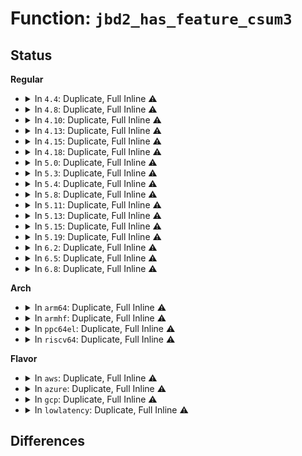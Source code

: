 # Function: <code>jbd2_has_feature_csum3</code>

## Status
<b>Regular</b>
<ul>
<li>
<details>
<summary>In <code>4.4</code>: Duplicate, Full Inline ⚠️</summary>

**Collision:** Static Duplication

**Inline:** Full

**Transformation:** False

**Instances:**

```
In fs/jbd2/commit.c (ffffffff812e9c27)
Location: include/linux/jbd2.h:1101
Inline: True
Inline callers:
  - fs/jbd2/commit.c:jbd2_journal_commit_transaction
  - fs/jbd2/commit.c:jbd2_journal_commit_transaction
```
```
In fs/jbd2/recovery.c (ffffffff812eb849)
Location: include/linux/jbd2.h:1101
Inline: True
Inline callers:
  - fs/jbd2/recovery.c:do_one_pass
  - fs/jbd2/recovery.c:do_one_pass
```
```
In fs/jbd2/revoke.c (ffffffff812ed6ad)
Location: include/linux/jbd2.h:1101
Inline: True
Inline callers:
  - fs/jbd2/revoke.c:jbd2_journal_write_revoke_records
```
```
In fs/jbd2/journal.c (ffffffff812f0f37)
Location: include/linux/jbd2.h:1101
Inline: True
Inline callers:
  - fs/jbd2/journal.c:journal_get_superblock
  - fs/jbd2/journal.c:journal_get_superblock
  - fs/jbd2/journal.c:journal_get_superblock
  - fs/jbd2/journal.c:journal_get_superblock
  - fs/jbd2/journal.c:journal_get_superblock
  - fs/jbd2/journal.c:journal_get_superblock
  - fs/jbd2/journal.c:journal_tag_bytes
```
</details>
</li>
<li>
<details>
<summary>In <code>4.8</code>: Duplicate, Full Inline ⚠️</summary>

**Collision:** Static Duplication

**Inline:** Full

**Transformation:** False

**Instances:**

```
In fs/jbd2/commit.c (ffffffff81317a5b)
Location: include/linux/jbd2.h:1116
Inline: True
Inline callers:
  - fs/jbd2/commit.c:jbd2_journal_commit_transaction
  - fs/jbd2/commit.c:jbd2_journal_commit_transaction
  - fs/jbd2/commit.c:jbd2_journal_commit_transaction
```
```
In fs/jbd2/recovery.c (ffffffff81319d26)
Location: include/linux/jbd2.h:1116
Inline: True
Inline callers:
  - fs/jbd2/recovery.c:do_one_pass
  - fs/jbd2/recovery.c:do_one_pass
  - fs/jbd2/recovery.c:do_one_pass
  - fs/jbd2/recovery.c:do_one_pass
  - fs/jbd2/recovery.c:do_one_pass
```
```
In fs/jbd2/revoke.c (ffffffff8131b5fd)
Location: include/linux/jbd2.h:1116
Inline: True
Inline callers:
  - fs/jbd2/revoke.c:jbd2_journal_write_revoke_records
```
```
In fs/jbd2/journal.c (ffffffff81320405)
Location: include/linux/jbd2.h:1116
Inline: True
Inline callers:
  - fs/jbd2/journal.c:journal_tag_bytes
  - fs/jbd2/journal.c:journal_get_superblock
  - fs/jbd2/journal.c:journal_get_superblock
  - fs/jbd2/journal.c:journal_get_superblock
  - fs/jbd2/journal.c:journal_get_superblock
  - fs/jbd2/journal.c:journal_get_superblock
  - fs/jbd2/journal.c:jbd2_write_superblock
  - fs/jbd2/journal.c:jbd2_descriptor_block_csum_set
```
</details>
</li>
<li>
<details>
<summary>In <code>4.10</code>: Duplicate, Full Inline ⚠️</summary>

**Collision:** Static Duplication

**Inline:** Full

**Transformation:** False

**Instances:**

```
In fs/jbd2/commit.c (ffffffff8132da4b)
Location: include/linux/jbd2.h:1116
Inline: True
Inline callers:
  - fs/jbd2/commit.c:jbd2_journal_commit_transaction
  - fs/jbd2/commit.c:jbd2_journal_commit_transaction
  - fs/jbd2/commit.c:jbd2_journal_commit_transaction
```
```
In fs/jbd2/recovery.c (ffffffff8132fd16)
Location: include/linux/jbd2.h:1116
Inline: True
Inline callers:
  - fs/jbd2/recovery.c:do_one_pass
  - fs/jbd2/recovery.c:do_one_pass
  - fs/jbd2/recovery.c:do_one_pass
  - fs/jbd2/recovery.c:do_one_pass
  - fs/jbd2/recovery.c:do_one_pass
```
```
In fs/jbd2/revoke.c (ffffffff813315ed)
Location: include/linux/jbd2.h:1116
Inline: True
Inline callers:
  - fs/jbd2/revoke.c:jbd2_journal_write_revoke_records
```
```
In fs/jbd2/journal.c (ffffffff813362b5)
Location: include/linux/jbd2.h:1116
Inline: True
Inline callers:
  - fs/jbd2/journal.c:journal_tag_bytes
  - fs/jbd2/journal.c:journal_get_superblock
  - fs/jbd2/journal.c:journal_get_superblock
  - fs/jbd2/journal.c:journal_get_superblock
  - fs/jbd2/journal.c:journal_get_superblock
  - fs/jbd2/journal.c:journal_get_superblock
  - fs/jbd2/journal.c:jbd2_write_superblock
  - fs/jbd2/journal.c:jbd2_descriptor_block_csum_set
```
</details>
</li>
<li>
<details>
<summary>In <code>4.13</code>: Duplicate, Full Inline ⚠️</summary>

**Collision:** Static Duplication

**Inline:** Full

**Transformation:** False

**Instances:**

```
In fs/jbd2/commit.c (ffffffff81342b91)
Location: include/linux/jbd2.h:1118
Inline: True
Inline callers:
  - fs/jbd2/commit.c:jbd2_journal_commit_transaction
  - fs/jbd2/commit.c:jbd2_journal_commit_transaction
  - fs/jbd2/commit.c:jbd2_journal_commit_transaction
```
```
In fs/jbd2/recovery.c (ffffffff81344cc4)
Location: include/linux/jbd2.h:1118
Inline: True
Inline callers:
  - fs/jbd2/recovery.c:do_one_pass
  - fs/jbd2/recovery.c:do_one_pass
  - fs/jbd2/recovery.c:do_one_pass
  - fs/jbd2/recovery.c:do_one_pass
  - fs/jbd2/recovery.c:do_one_pass
```
```
In fs/jbd2/revoke.c (ffffffff81346559)
Location: include/linux/jbd2.h:1118
Inline: True
Inline callers:
  - fs/jbd2/revoke.c:jbd2_journal_write_revoke_records
```
```
In fs/jbd2/journal.c (ffffffff8134afe5)
Location: include/linux/jbd2.h:1118
Inline: True
Inline callers:
  - fs/jbd2/journal.c:journal_tag_bytes
  - fs/jbd2/journal.c:journal_get_superblock
  - fs/jbd2/journal.c:journal_get_superblock
  - fs/jbd2/journal.c:journal_get_superblock
  - fs/jbd2/journal.c:journal_get_superblock
  - fs/jbd2/journal.c:journal_get_superblock
  - fs/jbd2/journal.c:jbd2_write_superblock
  - fs/jbd2/journal.c:jbd2_descriptor_block_csum_set
```
</details>
</li>
<li>
<details>
<summary>In <code>4.15</code>: Duplicate, Full Inline ⚠️</summary>

**Collision:** Static Duplication

**Inline:** Full

**Transformation:** False

**Instances:**

```
In fs/jbd2/commit.c (ffffffff813671c1)
Location: include/linux/jbd2.h:1223
Inline: True
Inline callers:
  - fs/jbd2/commit.c:jbd2_journal_commit_transaction
  - fs/jbd2/commit.c:jbd2_journal_commit_transaction
  - fs/jbd2/commit.c:jbd2_journal_commit_transaction
```
```
In fs/jbd2/recovery.c (ffffffff81369364)
Location: include/linux/jbd2.h:1223
Inline: True
Inline callers:
  - fs/jbd2/recovery.c:do_one_pass
  - fs/jbd2/recovery.c:do_one_pass
  - fs/jbd2/recovery.c:do_one_pass
  - fs/jbd2/recovery.c:do_one_pass
  - fs/jbd2/recovery.c:do_one_pass
```
```
In fs/jbd2/revoke.c (ffffffff8136abe9)
Location: include/linux/jbd2.h:1223
Inline: True
Inline callers:
  - fs/jbd2/revoke.c:jbd2_journal_write_revoke_records
```
```
In fs/jbd2/journal.c (ffffffff8136f635)
Location: include/linux/jbd2.h:1223
Inline: True
Inline callers:
  - fs/jbd2/journal.c:journal_tag_bytes
  - fs/jbd2/journal.c:journal_get_superblock
  - fs/jbd2/journal.c:journal_get_superblock
  - fs/jbd2/journal.c:journal_get_superblock
  - fs/jbd2/journal.c:journal_get_superblock
  - fs/jbd2/journal.c:journal_get_superblock
  - fs/jbd2/journal.c:jbd2_write_superblock
  - fs/jbd2/journal.c:jbd2_descriptor_block_csum_set
```
</details>
</li>
<li>
<details>
<summary>In <code>4.18</code>: Duplicate, Full Inline ⚠️</summary>

**Collision:** Static Duplication

**Inline:** Full

**Transformation:** False

**Instances:**

```
In fs/jbd2/commit.c (ffffffff813958af)
Location: include/linux/jbd2.h:1223
Inline: True
Inline callers:
  - fs/jbd2/commit.c:jbd2_journal_commit_transaction
  - fs/jbd2/commit.c:jbd2_journal_commit_transaction
  - fs/jbd2/commit.c:jbd2_journal_commit_transaction
  - fs/jbd2/commit.c:journal_submit_commit_record
```
```
In fs/jbd2/recovery.c (ffffffff81397a4e)
Location: include/linux/jbd2.h:1223
Inline: True
Inline callers:
  - fs/jbd2/recovery.c:do_one_pass
  - fs/jbd2/recovery.c:do_one_pass
  - fs/jbd2/recovery.c:do_one_pass
  - fs/jbd2/recovery.c:do_one_pass
  - fs/jbd2/recovery.c:do_one_pass
```
```
In fs/jbd2/revoke.c (ffffffff813992b7)
Location: include/linux/jbd2.h:1223
Inline: True
Inline callers:
  - fs/jbd2/revoke.c:jbd2_journal_write_revoke_records
```
```
In fs/jbd2/journal.c (ffffffff8139db5d)
Location: include/linux/jbd2.h:1223
Inline: True
Inline callers:
  - fs/jbd2/journal.c:journal_tag_bytes
  - fs/jbd2/journal.c:journal_get_superblock
  - fs/jbd2/journal.c:journal_get_superblock
  - fs/jbd2/journal.c:journal_get_superblock
  - fs/jbd2/journal.c:journal_get_superblock
  - fs/jbd2/journal.c:jbd2_write_superblock
  - fs/jbd2/journal.c:jbd2_descriptor_block_csum_set
```
</details>
</li>
<li>
<details>
<summary>In <code>5.0</code>: Duplicate, Full Inline ⚠️</summary>

**Collision:** Static Duplication

**Inline:** Full

**Transformation:** False

**Instances:**

```
In fs/jbd2/commit.c (ffffffff813ae5ef)
Location: include/linux/jbd2.h:1224
Inline: True
Inline callers:
  - fs/jbd2/commit.c:jbd2_journal_commit_transaction
  - fs/jbd2/commit.c:jbd2_journal_commit_transaction
  - fs/jbd2/commit.c:jbd2_journal_commit_transaction
```
```
In fs/jbd2/recovery.c (ffffffff813b07d4)
Location: include/linux/jbd2.h:1224
Inline: True
Inline callers:
  - fs/jbd2/recovery.c:do_one_pass
  - fs/jbd2/recovery.c:do_one_pass
  - fs/jbd2/recovery.c:do_one_pass
  - fs/jbd2/recovery.c:do_one_pass
  - fs/jbd2/recovery.c:do_one_pass
  - fs/jbd2/recovery.c:do_one_pass
  - fs/jbd2/recovery.c:do_one_pass
```
```
In fs/jbd2/revoke.c (ffffffff813b2027)
Location: include/linux/jbd2.h:1224
Inline: True
Inline callers:
  - fs/jbd2/revoke.c:jbd2_journal_write_revoke_records
```
```
In fs/jbd2/journal.c (ffffffff813b68cd)
Location: include/linux/jbd2.h:1224
Inline: True
Inline callers:
  - fs/jbd2/journal.c:journal_tag_bytes
  - fs/jbd2/journal.c:journal_get_superblock
  - fs/jbd2/journal.c:journal_get_superblock
  - fs/jbd2/journal.c:journal_get_superblock
  - fs/jbd2/journal.c:journal_get_superblock
  - fs/jbd2/journal.c:jbd2_write_superblock
  - fs/jbd2/journal.c:jbd2_descriptor_block_csum_set
```
</details>
</li>
<li>
<details>
<summary>In <code>5.3</code>: Duplicate, Full Inline ⚠️</summary>

**Collision:** Static Duplication

**Inline:** Full

**Transformation:** False

**Instances:**

```
In fs/jbd2/commit.c (ffffffff813d8aaf)
Location: include/linux/jbd2.h:1237
Inline: True
Inline callers:
  - fs/jbd2/commit.c:jbd2_journal_commit_transaction
  - fs/jbd2/commit.c:jbd2_journal_commit_transaction
  - fs/jbd2/commit.c:jbd2_journal_commit_transaction
```
```
In fs/jbd2/recovery.c (ffffffff813dad6e)
Location: include/linux/jbd2.h:1237
Inline: True
Inline callers:
  - fs/jbd2/recovery.c:do_one_pass
  - fs/jbd2/recovery.c:do_one_pass
  - fs/jbd2/recovery.c:do_one_pass
  - fs/jbd2/recovery.c:do_one_pass
  - fs/jbd2/recovery.c:do_one_pass
  - fs/jbd2/recovery.c:do_one_pass
  - fs/jbd2/recovery.c:do_one_pass
```
```
In fs/jbd2/revoke.c (ffffffff813dc688)
Location: include/linux/jbd2.h:1237
Inline: True
Inline callers:
  - fs/jbd2/revoke.c:jbd2_journal_write_revoke_records
```
```
In fs/jbd2/journal.c (ffffffff813e0f8d)
Location: include/linux/jbd2.h:1237
Inline: True
Inline callers:
  - fs/jbd2/journal.c:journal_tag_bytes
  - fs/jbd2/journal.c:journal_get_superblock
  - fs/jbd2/journal.c:journal_get_superblock
  - fs/jbd2/journal.c:journal_get_superblock
  - fs/jbd2/journal.c:jbd2_write_superblock
  - fs/jbd2/journal.c:jbd2_descriptor_block_csum_set
```
</details>
</li>
<li>
<details>
<summary>In <code>5.4</code>: Duplicate, Full Inline ⚠️</summary>

**Collision:** Static Duplication

**Inline:** Full

**Transformation:** False

**Instances:**

```
In fs/jbd2/commit.c (ffffffff813f2a9f)
Location: include/linux/jbd2.h:1237
Inline: True
Inline callers:
  - fs/jbd2/commit.c:jbd2_journal_commit_transaction
  - fs/jbd2/commit.c:jbd2_journal_commit_transaction
  - fs/jbd2/commit.c:jbd2_journal_commit_transaction
```
```
In fs/jbd2/recovery.c (ffffffff813f4dbe)
Location: include/linux/jbd2.h:1237
Inline: True
Inline callers:
  - fs/jbd2/recovery.c:do_one_pass
  - fs/jbd2/recovery.c:do_one_pass
  - fs/jbd2/recovery.c:do_one_pass
  - fs/jbd2/recovery.c:do_one_pass
  - fs/jbd2/recovery.c:do_one_pass
  - fs/jbd2/recovery.c:do_one_pass
  - fs/jbd2/recovery.c:do_one_pass
```
```
In fs/jbd2/revoke.c (ffffffff813f66d8)
Location: include/linux/jbd2.h:1237
Inline: True
Inline callers:
  - fs/jbd2/revoke.c:jbd2_journal_write_revoke_records
```
```
In fs/jbd2/journal.c (ffffffff813fafdd)
Location: include/linux/jbd2.h:1237
Inline: True
Inline callers:
  - fs/jbd2/journal.c:journal_tag_bytes
  - fs/jbd2/journal.c:journal_get_superblock
  - fs/jbd2/journal.c:journal_get_superblock
  - fs/jbd2/journal.c:journal_get_superblock
  - fs/jbd2/journal.c:jbd2_write_superblock
  - fs/jbd2/journal.c:jbd2_descriptor_block_csum_set
```
</details>
</li>
<li>
<details>
<summary>In <code>5.8</code>: Duplicate, Full Inline ⚠️</summary>

**Collision:** Static Duplication

**Inline:** Full

**Transformation:** False

**Instances:**

```
In fs/jbd2/transaction.c (ffffffff8143c78f)
Location: include/linux/jbd2.h:1241
Inline: True
Inline callers:
  - fs/jbd2/transaction.c:jbd2_get_transaction
```
```
In fs/jbd2/commit.c (ffffffff814401a9)
Location: include/linux/jbd2.h:1241
Inline: True
Inline callers:
  - fs/jbd2/commit.c:jbd2_journal_commit_transaction
  - fs/jbd2/commit.c:jbd2_block_tag_csum_set
  - fs/jbd2/commit.c:jbd2_block_tag_csum_set
```
```
In fs/jbd2/recovery.c (ffffffff81441a16)
Location: include/linux/jbd2.h:1241
Inline: True
Inline callers:
  - fs/jbd2/recovery.c:scan_revoke_records
  - fs/jbd2/recovery.c:scan_revoke_records
  - fs/jbd2/recovery.c:do_one_pass
  - fs/jbd2/recovery.c:do_one_pass
  - fs/jbd2/recovery.c:do_one_pass
  - fs/jbd2/recovery.c:do_one_pass
  - fs/jbd2/recovery.c:do_one_pass
  - fs/jbd2/recovery.c:count_tags
```
```
In fs/jbd2/revoke.c (ffffffff81443528)
Location: include/linux/jbd2.h:1241
Inline: True
Inline callers:
  - fs/jbd2/revoke.c:write_one_revoke_record
```
```
In fs/jbd2/journal.c (ffffffff81448795)
Location: include/linux/jbd2.h:1241
Inline: True
Inline callers:
  - fs/jbd2/journal.c:journal_tag_bytes
  - fs/jbd2/journal.c:journal_get_superblock
  - fs/jbd2/journal.c:journal_get_superblock
  - fs/jbd2/journal.c:journal_get_superblock
  - fs/jbd2/journal.c:journal_revoke_records_per_block
  - fs/jbd2/journal.c:jbd2_write_superblock
  - fs/jbd2/journal.c:jbd2_descriptor_block_csum_set
```
</details>
</li>
<li>
<details>
<summary>In <code>5.11</code>: Duplicate, Full Inline ⚠️</summary>

**Collision:** Static Duplication

**Inline:** Full

**Transformation:** False

**Instances:**

```
In fs/jbd2/transaction.c (ffffffff81458b6f)
Location: include/linux/jbd2.h:1347
Inline: True
Inline callers:
  - fs/jbd2/transaction.c:jbd2_get_transaction
```
```
In fs/jbd2/commit.c (ffffffff8145c339)
Location: include/linux/jbd2.h:1347
Inline: True
Inline callers:
  - fs/jbd2/commit.c:jbd2_journal_commit_transaction
  - fs/jbd2/commit.c:jbd2_block_tag_csum_set
  - fs/jbd2/commit.c:jbd2_block_tag_csum_set
```
```
In fs/jbd2/recovery.c (ffffffff8145dcdb)
Location: include/linux/jbd2.h:1347
Inline: True
Inline callers:
  - fs/jbd2/recovery.c:scan_revoke_records
  - fs/jbd2/recovery.c:do_one_pass
  - fs/jbd2/recovery.c:do_one_pass
  - fs/jbd2/recovery.c:do_one_pass
  - fs/jbd2/recovery.c:do_one_pass
  - fs/jbd2/recovery.c:count_tags
```
```
In fs/jbd2/revoke.c (ffffffff8145f608)
Location: include/linux/jbd2.h:1347
Inline: True
Inline callers:
  - fs/jbd2/revoke.c:write_one_revoke_record
```
```
In fs/jbd2/journal.c (ffffffff81465345)
Location: include/linux/jbd2.h:1347
Inline: True
Inline callers:
  - fs/jbd2/journal.c:journal_tag_bytes
  - fs/jbd2/journal.c:journal_get_superblock
  - fs/jbd2/journal.c:journal_get_superblock
  - fs/jbd2/journal.c:journal_get_superblock
  - fs/jbd2/journal.c:journal_revoke_records_per_block
  - fs/jbd2/journal.c:jbd2_write_superblock
  - fs/jbd2/journal.c:jbd2_descriptor_block_csum_set
```
</details>
</li>
<li>
<details>
<summary>In <code>5.13</code>: Duplicate, Full Inline ⚠️</summary>

**Collision:** Static Duplication

**Inline:** Full

**Transformation:** False

**Instances:**

```
In fs/jbd2/transaction.c (ffffffff8145e4f4)
Location: include/linux/jbd2.h:1356
Inline: True
Inline callers:
  - fs/jbd2/transaction.c:jbd2_get_transaction
```
```
In fs/jbd2/commit.c (ffffffff814619bd)
Location: include/linux/jbd2.h:1356
Inline: True
Inline callers:
  - fs/jbd2/commit.c:jbd2_journal_commit_transaction
  - fs/jbd2/commit.c:jbd2_journal_commit_transaction
  - fs/jbd2/commit.c:jbd2_journal_commit_transaction
```
```
In fs/jbd2/recovery.c (ffffffff81463da1)
Location: include/linux/jbd2.h:1356
Inline: True
Inline callers:
  - fs/jbd2/recovery.c:do_one_pass
  - fs/jbd2/recovery.c:do_one_pass
  - fs/jbd2/recovery.c:do_one_pass
  - fs/jbd2/recovery.c:do_one_pass
  - fs/jbd2/recovery.c:do_one_pass
  - fs/jbd2/recovery.c:count_tags
```
```
In fs/jbd2/revoke.c (ffffffff81465496)
Location: include/linux/jbd2.h:1356
Inline: True
Inline callers:
  - fs/jbd2/revoke.c:jbd2_journal_write_revoke_records
```
```
In fs/jbd2/journal.c (ffffffff8146aad5)
Location: include/linux/jbd2.h:1356
Inline: True
Inline callers:
  - fs/jbd2/journal.c:journal_tag_bytes
  - fs/jbd2/journal.c:journal_get_superblock
  - fs/jbd2/journal.c:journal_get_superblock
  - fs/jbd2/journal.c:journal_get_superblock
  - fs/jbd2/journal.c:journal_revoke_records_per_block
  - fs/jbd2/journal.c:jbd2_write_superblock
  - fs/jbd2/journal.c:jbd2_descriptor_block_csum_set
```
</details>
</li>
<li>
<details>
<summary>In <code>5.15</code>: Duplicate, Full Inline ⚠️</summary>

**Collision:** Static Duplication

**Inline:** Full

**Transformation:** False

**Instances:**

```
In fs/jbd2/transaction.c (ffffffff814b435e)
Location: include/linux/jbd2.h:1384
Inline: True
Inline callers:
  - fs/jbd2/transaction.c:start_this_handle
```
```
In fs/jbd2/commit.c (ffffffff814b6ead)
Location: include/linux/jbd2.h:1384
Inline: True
Inline callers:
  - fs/jbd2/commit.c:jbd2_journal_commit_transaction
  - fs/jbd2/commit.c:jbd2_journal_commit_transaction
  - fs/jbd2/commit.c:jbd2_journal_commit_transaction
```
```
In fs/jbd2/recovery.c (ffffffff814b9373)
Location: include/linux/jbd2.h:1384
Inline: True
Inline callers:
  - fs/jbd2/recovery.c:do_one_pass
  - fs/jbd2/recovery.c:do_one_pass
  - fs/jbd2/recovery.c:do_one_pass
  - fs/jbd2/recovery.c:do_one_pass
  - fs/jbd2/recovery.c:do_one_pass
  - fs/jbd2/recovery.c:count_tags
```
```
In fs/jbd2/revoke.c (ffffffff814bae16)
Location: include/linux/jbd2.h:1384
Inline: True
Inline callers:
  - fs/jbd2/revoke.c:jbd2_journal_write_revoke_records
```
```
In fs/jbd2/journal.c (ffffffff814c12e5)
Location: include/linux/jbd2.h:1384
Inline: True
Inline callers:
  - fs/jbd2/journal.c:journal_tag_bytes
  - fs/jbd2/journal.c:journal_get_superblock
  - fs/jbd2/journal.c:journal_get_superblock
  - fs/jbd2/journal.c:journal_get_superblock
  - fs/jbd2/journal.c:journal_revoke_records_per_block
  - fs/jbd2/journal.c:jbd2_write_superblock
  - fs/jbd2/journal.c:jbd2_descriptor_block_csum_set
```
</details>
</li>
<li>
<details>
<summary>In <code>5.19</code>: Duplicate, Full Inline ⚠️</summary>

**Collision:** Static Duplication

**Inline:** Full

**Transformation:** False

**Instances:**

```
In fs/jbd2/transaction.c (ffffffff8153dbf2)
Location: include/linux/jbd2.h:1381
Inline: True
Inline callers:
  - fs/jbd2/transaction.c:start_this_handle
```
```
In fs/jbd2/commit.c (ffffffff81540940)
Location: include/linux/jbd2.h:1381
Inline: True
Inline callers:
  - fs/jbd2/commit.c:jbd2_journal_commit_transaction
  - fs/jbd2/commit.c:jbd2_journal_commit_transaction
  - fs/jbd2/commit.c:jbd2_journal_commit_transaction
  - fs/jbd2/commit.c:journal_submit_commit_record
```
```
In fs/jbd2/recovery.c (ffffffff81542fdf)
Location: include/linux/jbd2.h:1381
Inline: True
Inline callers:
  - fs/jbd2/recovery.c:do_one_pass
  - fs/jbd2/recovery.c:do_one_pass
  - fs/jbd2/recovery.c:do_one_pass
  - fs/jbd2/recovery.c:do_one_pass
  - fs/jbd2/recovery.c:do_one_pass
  - fs/jbd2/recovery.c:count_tags
```
```
In fs/jbd2/revoke.c (ffffffff81544cee)
Location: include/linux/jbd2.h:1381
Inline: True
Inline callers:
  - fs/jbd2/revoke.c:jbd2_journal_write_revoke_records
```
```
In fs/jbd2/journal.c (ffffffff8154bbf5)
Location: include/linux/jbd2.h:1381
Inline: True
Inline callers:
  - fs/jbd2/journal.c:journal_tag_bytes
  - fs/jbd2/journal.c:journal_get_superblock
  - fs/jbd2/journal.c:journal_get_superblock
  - fs/jbd2/journal.c:journal_get_superblock
  - fs/jbd2/journal.c:journal_revoke_records_per_block
  - fs/jbd2/journal.c:jbd2_write_superblock
  - fs/jbd2/journal.c:jbd2_descriptor_block_csum_set
```
</details>
</li>
<li>
<details>
<summary>In <code>6.2</code>: Duplicate, Full Inline ⚠️</summary>

**Collision:** Static Duplication

**Inline:** Full

**Transformation:** False

**Instances:**

```
In fs/jbd2/transaction.c (ffffffff815dc462)
Location: include/linux/jbd2.h:1380
Inline: True
Inline callers:
  - fs/jbd2/transaction.c:start_this_handle
```
```
In fs/jbd2/commit.c (ffffffff815df540)
Location: include/linux/jbd2.h:1380
Inline: True
Inline callers:
  - fs/jbd2/commit.c:jbd2_journal_commit_transaction
  - fs/jbd2/commit.c:jbd2_journal_commit_transaction
  - fs/jbd2/commit.c:jbd2_journal_commit_transaction
  - fs/jbd2/commit.c:journal_submit_commit_record
```
```
In fs/jbd2/recovery.c (ffffffff815e1dbf)
Location: include/linux/jbd2.h:1380
Inline: True
Inline callers:
  - fs/jbd2/recovery.c:do_one_pass
  - fs/jbd2/recovery.c:do_one_pass
  - fs/jbd2/recovery.c:do_one_pass
  - fs/jbd2/recovery.c:do_one_pass
  - fs/jbd2/recovery.c:do_one_pass
  - fs/jbd2/recovery.c:count_tags
```
```
In fs/jbd2/revoke.c (ffffffff815e3e2e)
Location: include/linux/jbd2.h:1380
Inline: True
Inline callers:
  - fs/jbd2/revoke.c:jbd2_journal_write_revoke_records
```
```
In fs/jbd2/journal.c (ffffffff815eb995)
Location: include/linux/jbd2.h:1380
Inline: True
Inline callers:
  - fs/jbd2/journal.c:journal_tag_bytes
  - fs/jbd2/journal.c:journal_get_superblock
  - fs/jbd2/journal.c:journal_get_superblock
  - fs/jbd2/journal.c:journal_get_superblock
  - fs/jbd2/journal.c:journal_revoke_records_per_block
  - fs/jbd2/journal.c:jbd2_write_superblock
  - fs/jbd2/journal.c:jbd2_descriptor_block_csum_set
```
</details>
</li>
<li>
<details>
<summary>In <code>6.5</code>: Duplicate, Full Inline ⚠️</summary>

**Collision:** Static Duplication

**Inline:** Full

**Transformation:** False

**Instances:**

```
In fs/jbd2/transaction.c (ffffffff81613f14)
Location: include/linux/jbd2.h:1379
Inline: True
Inline callers:
  - fs/jbd2/transaction.c:start_this_handle
```
```
In fs/jbd2/commit.c (ffffffff81616d2a)
Location: include/linux/jbd2.h:1379
Inline: True
Inline callers:
  - fs/jbd2/commit.c:jbd2_journal_commit_transaction
  - fs/jbd2/commit.c:jbd2_journal_commit_transaction
  - fs/jbd2/commit.c:jbd2_journal_commit_transaction
  - fs/jbd2/commit.c:journal_submit_commit_record
```
```
In fs/jbd2/recovery.c (ffffffff81619716)
Location: include/linux/jbd2.h:1379
Inline: True
Inline callers:
  - fs/jbd2/recovery.c:do_one_pass
  - fs/jbd2/recovery.c:do_one_pass
  - fs/jbd2/recovery.c:do_one_pass
  - fs/jbd2/recovery.c:do_one_pass
  - fs/jbd2/recovery.c:do_one_pass
  - fs/jbd2/recovery.c:count_tags
```
```
In fs/jbd2/revoke.c (ffffffff8161b5ed)
Location: include/linux/jbd2.h:1379
Inline: True
Inline callers:
  - fs/jbd2/revoke.c:jbd2_journal_write_revoke_records
```
```
In fs/jbd2/journal.c (ffffffff81623475)
Location: include/linux/jbd2.h:1379
Inline: True
Inline callers:
  - fs/jbd2/journal.c:journal_tag_bytes
  - fs/jbd2/journal.c:journal_get_superblock
  - fs/jbd2/journal.c:journal_get_superblock
  - fs/jbd2/journal.c:journal_revoke_records_per_block
  - fs/jbd2/journal.c:jbd2_write_superblock
  - fs/jbd2/journal.c:jbd2_descriptor_block_csum_set
```
</details>
</li>
<li>
<details>
<summary>In <code>6.8</code>: Duplicate, Full Inline ⚠️</summary>

**Collision:** Static Duplication

**Inline:** Full

**Transformation:** False

**Instances:**

```
In fs/jbd2/transaction.c (ffffffff8164cd04)
Location: include/linux/jbd2.h:1376
Inline: True
Inline callers:
  - fs/jbd2/transaction.c:start_this_handle
```
```
In fs/jbd2/commit.c (ffffffff8164fb47)
Location: include/linux/jbd2.h:1376
Inline: True
Inline callers:
  - fs/jbd2/commit.c:jbd2_journal_commit_transaction
  - fs/jbd2/commit.c:jbd2_journal_commit_transaction
  - fs/jbd2/commit.c:jbd2_journal_commit_transaction
  - fs/jbd2/commit.c:journal_submit_commit_record
```
```
In fs/jbd2/recovery.c (ffffffff81652630)
Location: include/linux/jbd2.h:1376
Inline: True
Inline callers:
  - fs/jbd2/recovery.c:do_one_pass
  - fs/jbd2/recovery.c:do_one_pass
  - fs/jbd2/recovery.c:do_one_pass
  - fs/jbd2/recovery.c:do_one_pass
  - fs/jbd2/recovery.c:do_one_pass
  - fs/jbd2/recovery.c:count_tags
```
```
In fs/jbd2/revoke.c (ffffffff8165450d)
Location: include/linux/jbd2.h:1376
Inline: True
Inline callers:
  - fs/jbd2/revoke.c:jbd2_journal_write_revoke_records
```
```
In fs/jbd2/journal.c (ffffffff8165c4d5)
Location: include/linux/jbd2.h:1376
Inline: True
Inline callers:
  - fs/jbd2/journal.c:journal_tag_bytes
  - fs/jbd2/journal.c:jbd2_write_superblock
  - fs/jbd2/journal.c:journal_load_superblock
  - fs/jbd2/journal.c:journal_revoke_records_per_block
  - fs/jbd2/journal.c:journal_check_superblock
  - fs/jbd2/journal.c:journal_check_superblock
  - fs/jbd2/journal.c:jbd2_descriptor_block_csum_set
```
</details>
</li>
</ul>
<b>Arch</b>
<ul>
<li>
<details>
<summary>In <code>arm64</code>: Duplicate, Full Inline ⚠️</summary>

**Collision:** Static Duplication

**Inline:** Full

**Transformation:** False

**Instances:**

```
In fs/jbd2/commit.c (ffff8000104cdf90)
Location: include/linux/jbd2.h:1237
Inline: True
Inline callers:
  - fs/jbd2/commit.c:jbd2_journal_commit_transaction
  - fs/jbd2/commit.c:jbd2_journal_commit_transaction
  - fs/jbd2/commit.c:jbd2_journal_commit_transaction
```
```
In fs/jbd2/recovery.c (ffff8000104d06b8)
Location: include/linux/jbd2.h:1237
Inline: True
Inline callers:
  - fs/jbd2/recovery.c:do_one_pass
  - fs/jbd2/recovery.c:do_one_pass
  - fs/jbd2/recovery.c:do_one_pass
  - fs/jbd2/recovery.c:do_one_pass
  - fs/jbd2/recovery.c:do_one_pass
  - fs/jbd2/recovery.c:do_one_pass
  - fs/jbd2/recovery.c:do_one_pass
```
```
In fs/jbd2/revoke.c (ffff8000104d28f4)
Location: include/linux/jbd2.h:1237
Inline: True
Inline callers:
  - fs/jbd2/revoke.c:jbd2_journal_write_revoke_records
```
```
In fs/jbd2/journal.c (ffff8000104d8530)
Location: include/linux/jbd2.h:1237
Inline: True
Inline callers:
  - fs/jbd2/journal.c:journal_tag_bytes
  - fs/jbd2/journal.c:journal_get_superblock
  - fs/jbd2/journal.c:journal_get_superblock
  - fs/jbd2/journal.c:journal_get_superblock
  - fs/jbd2/journal.c:jbd2_write_superblock
  - fs/jbd2/journal.c:jbd2_descriptor_block_csum_set
```
</details>
</li>
<li>
<details>
<summary>In <code>armhf</code>: Duplicate, Full Inline ⚠️</summary>

**Collision:** Static Duplication

**Inline:** Full

**Transformation:** False

**Instances:**

```
In fs/jbd2/commit.c (c0690b58)
Location: include/linux/jbd2.h:1237
Inline: True
Inline callers:
  - fs/jbd2/commit.c:jbd2_journal_commit_transaction
  - fs/jbd2/commit.c:jbd2_journal_commit_transaction
  - fs/jbd2/commit.c:jbd2_journal_commit_transaction
```
```
In fs/jbd2/recovery.c (c06933d4)
Location: include/linux/jbd2.h:1237
Inline: True
Inline callers:
  - fs/jbd2/recovery.c:do_one_pass
  - fs/jbd2/recovery.c:do_one_pass
  - fs/jbd2/recovery.c:do_one_pass
  - fs/jbd2/recovery.c:do_one_pass
  - fs/jbd2/recovery.c:do_one_pass
  - fs/jbd2/recovery.c:do_one_pass
  - fs/jbd2/recovery.c:do_one_pass
  - fs/jbd2/recovery.c:count_tags
```
```
In fs/jbd2/revoke.c (c0694f1c)
Location: include/linux/jbd2.h:1237
Inline: True
Inline callers:
  - fs/jbd2/revoke.c:jbd2_journal_write_revoke_records
```
```
In fs/jbd2/journal.c (c069a470)
Location: include/linux/jbd2.h:1237
Inline: True
Inline callers:
  - fs/jbd2/journal.c:journal_tag_bytes
  - fs/jbd2/journal.c:journal_get_superblock
  - fs/jbd2/journal.c:journal_get_superblock
  - fs/jbd2/journal.c:journal_get_superblock
  - fs/jbd2/journal.c:jbd2_write_superblock
  - fs/jbd2/journal.c:jbd2_descriptor_block_csum_set
```
</details>
</li>
<li>
<details>
<summary>In <code>ppc64el</code>: Duplicate, Full Inline ⚠️</summary>

**Collision:** Static Duplication

**Inline:** Full

**Transformation:** False

**Instances:**

```
In fs/jbd2/commit.c (c000000000606b1c)
Location: include/linux/jbd2.h:1237
Inline: True
Inline callers:
  - fs/jbd2/commit.c:jbd2_journal_commit_transaction
  - fs/jbd2/commit.c:jbd2_journal_commit_transaction
  - fs/jbd2/commit.c:jbd2_journal_commit_transaction
```
```
In fs/jbd2/recovery.c (c0000000006098dc)
Location: include/linux/jbd2.h:1237
Inline: True
Inline callers:
  - fs/jbd2/recovery.c:do_one_pass
  - fs/jbd2/recovery.c:do_one_pass
  - fs/jbd2/recovery.c:do_one_pass
  - fs/jbd2/recovery.c:do_one_pass
  - fs/jbd2/recovery.c:do_one_pass
  - fs/jbd2/recovery.c:do_one_pass
  - fs/jbd2/recovery.c:do_one_pass
```
```
In fs/jbd2/revoke.c (c00000000060c180)
Location: include/linux/jbd2.h:1237
Inline: True
Inline callers:
  - fs/jbd2/revoke.c:jbd2_journal_write_revoke_records
```
```
In fs/jbd2/journal.c (c0000000006132f8)
Location: include/linux/jbd2.h:1237
Inline: True
Inline callers:
  - fs/jbd2/journal.c:journal_tag_bytes
  - fs/jbd2/journal.c:journal_get_superblock
  - fs/jbd2/journal.c:journal_get_superblock
  - fs/jbd2/journal.c:journal_get_superblock
  - fs/jbd2/journal.c:jbd2_write_superblock
  - fs/jbd2/journal.c:jbd2_descriptor_block_csum_set
```
</details>
</li>
<li>
<details>
<summary>In <code>riscv64</code>: Duplicate, Full Inline ⚠️</summary>

**Collision:** Static Duplication

**Inline:** Full

**Transformation:** False

**Instances:**

```
In fs/jbd2/commit.c (ffffffe000345b52)
Location: include/linux/jbd2.h:1237
Inline: True
Inline callers:
  - fs/jbd2/commit.c:jbd2_journal_commit_transaction
  - fs/jbd2/commit.c:jbd2_journal_commit_transaction
  - fs/jbd2/commit.c:jbd2_journal_commit_transaction
```
```
In fs/jbd2/recovery.c (ffffffe000347cb8)
Location: include/linux/jbd2.h:1237
Inline: True
Inline callers:
  - fs/jbd2/recovery.c:do_one_pass
  - fs/jbd2/recovery.c:do_one_pass
  - fs/jbd2/recovery.c:do_one_pass
  - fs/jbd2/recovery.c:do_one_pass
  - fs/jbd2/recovery.c:do_one_pass
  - fs/jbd2/recovery.c:do_one_pass
  - fs/jbd2/recovery.c:do_one_pass
```
```
In fs/jbd2/revoke.c (ffffffe000349884)
Location: include/linux/jbd2.h:1237
Inline: True
Inline callers:
  - fs/jbd2/revoke.c:jbd2_journal_write_revoke_records
```
```
In fs/jbd2/journal.c (ffffffe00034e04c)
Location: include/linux/jbd2.h:1237
Inline: True
Inline callers:
  - fs/jbd2/journal.c:journal_tag_bytes
  - fs/jbd2/journal.c:journal_get_superblock
  - fs/jbd2/journal.c:journal_get_superblock
  - fs/jbd2/journal.c:journal_get_superblock
  - fs/jbd2/journal.c:jbd2_write_superblock
  - fs/jbd2/journal.c:jbd2_descriptor_block_csum_set
```
</details>
</li>
</ul>
<b>Flavor</b>
<ul>
<li>
<details>
<summary>In <code>aws</code>: Duplicate, Full Inline ⚠️</summary>

**Collision:** Static Duplication

**Inline:** Full

**Transformation:** False

**Instances:**

```
In fs/jbd2/commit.c (ffffffff813eb07f)
Location: include/linux/jbd2.h:1237
Inline: True
Inline callers:
  - fs/jbd2/commit.c:jbd2_journal_commit_transaction
  - fs/jbd2/commit.c:jbd2_journal_commit_transaction
  - fs/jbd2/commit.c:jbd2_journal_commit_transaction
```
```
In fs/jbd2/recovery.c (ffffffff813ed39e)
Location: include/linux/jbd2.h:1237
Inline: True
Inline callers:
  - fs/jbd2/recovery.c:do_one_pass
  - fs/jbd2/recovery.c:do_one_pass
  - fs/jbd2/recovery.c:do_one_pass
  - fs/jbd2/recovery.c:do_one_pass
  - fs/jbd2/recovery.c:do_one_pass
  - fs/jbd2/recovery.c:do_one_pass
  - fs/jbd2/recovery.c:do_one_pass
```
```
In fs/jbd2/revoke.c (ffffffff813eecb8)
Location: include/linux/jbd2.h:1237
Inline: True
Inline callers:
  - fs/jbd2/revoke.c:jbd2_journal_write_revoke_records
```
```
In fs/jbd2/journal.c (ffffffff813f35bd)
Location: include/linux/jbd2.h:1237
Inline: True
Inline callers:
  - fs/jbd2/journal.c:journal_tag_bytes
  - fs/jbd2/journal.c:journal_get_superblock
  - fs/jbd2/journal.c:journal_get_superblock
  - fs/jbd2/journal.c:journal_get_superblock
  - fs/jbd2/journal.c:jbd2_write_superblock
  - fs/jbd2/journal.c:jbd2_descriptor_block_csum_set
```
</details>
</li>
<li>
<details>
<summary>In <code>azure</code>: Duplicate, Full Inline ⚠️</summary>

**Collision:** Static Duplication

**Inline:** Full

**Transformation:** False

**Instances:**

```
In fs/jbd2/commit.c (ffffffff813dbaff)
Location: include/linux/jbd2.h:1237
Inline: True
Inline callers:
  - fs/jbd2/commit.c:jbd2_journal_commit_transaction
  - fs/jbd2/commit.c:jbd2_journal_commit_transaction
  - fs/jbd2/commit.c:jbd2_journal_commit_transaction
```
```
In fs/jbd2/recovery.c (ffffffff813dde1e)
Location: include/linux/jbd2.h:1237
Inline: True
Inline callers:
  - fs/jbd2/recovery.c:do_one_pass
  - fs/jbd2/recovery.c:do_one_pass
  - fs/jbd2/recovery.c:do_one_pass
  - fs/jbd2/recovery.c:do_one_pass
  - fs/jbd2/recovery.c:do_one_pass
  - fs/jbd2/recovery.c:do_one_pass
  - fs/jbd2/recovery.c:do_one_pass
```
```
In fs/jbd2/revoke.c (ffffffff813df738)
Location: include/linux/jbd2.h:1237
Inline: True
Inline callers:
  - fs/jbd2/revoke.c:jbd2_journal_write_revoke_records
```
```
In fs/jbd2/journal.c (ffffffff813e403d)
Location: include/linux/jbd2.h:1237
Inline: True
Inline callers:
  - fs/jbd2/journal.c:journal_tag_bytes
  - fs/jbd2/journal.c:journal_get_superblock
  - fs/jbd2/journal.c:journal_get_superblock
  - fs/jbd2/journal.c:journal_get_superblock
  - fs/jbd2/journal.c:jbd2_write_superblock
  - fs/jbd2/journal.c:jbd2_descriptor_block_csum_set
```
</details>
</li>
<li>
<details>
<summary>In <code>gcp</code>: Duplicate, Full Inline ⚠️</summary>

**Collision:** Static Duplication

**Inline:** Full

**Transformation:** False

**Instances:**

```
In fs/jbd2/commit.c (ffffffff813e83ff)
Location: include/linux/jbd2.h:1237
Inline: True
Inline callers:
  - fs/jbd2/commit.c:jbd2_journal_commit_transaction
  - fs/jbd2/commit.c:jbd2_journal_commit_transaction
  - fs/jbd2/commit.c:jbd2_journal_commit_transaction
```
```
In fs/jbd2/recovery.c (ffffffff813ea71e)
Location: include/linux/jbd2.h:1237
Inline: True
Inline callers:
  - fs/jbd2/recovery.c:do_one_pass
  - fs/jbd2/recovery.c:do_one_pass
  - fs/jbd2/recovery.c:do_one_pass
  - fs/jbd2/recovery.c:do_one_pass
  - fs/jbd2/recovery.c:do_one_pass
  - fs/jbd2/recovery.c:do_one_pass
  - fs/jbd2/recovery.c:do_one_pass
```
```
In fs/jbd2/revoke.c (ffffffff813ec038)
Location: include/linux/jbd2.h:1237
Inline: True
Inline callers:
  - fs/jbd2/revoke.c:jbd2_journal_write_revoke_records
```
```
In fs/jbd2/journal.c (ffffffff813f093d)
Location: include/linux/jbd2.h:1237
Inline: True
Inline callers:
  - fs/jbd2/journal.c:journal_tag_bytes
  - fs/jbd2/journal.c:journal_get_superblock
  - fs/jbd2/journal.c:journal_get_superblock
  - fs/jbd2/journal.c:journal_get_superblock
  - fs/jbd2/journal.c:jbd2_write_superblock
  - fs/jbd2/journal.c:jbd2_descriptor_block_csum_set
```
</details>
</li>
<li>
<details>
<summary>In <code>lowlatency</code>: Duplicate, Full Inline ⚠️</summary>

**Collision:** Static Duplication

**Inline:** Full

**Transformation:** False

**Instances:**

```
In fs/jbd2/commit.c (ffffffff813fdc1f)
Location: include/linux/jbd2.h:1237
Inline: True
Inline callers:
  - fs/jbd2/commit.c:jbd2_journal_commit_transaction
  - fs/jbd2/commit.c:jbd2_journal_commit_transaction
  - fs/jbd2/commit.c:jbd2_journal_commit_transaction
```
```
In fs/jbd2/recovery.c (ffffffff81400088)
Location: include/linux/jbd2.h:1237
Inline: True
Inline callers:
  - fs/jbd2/recovery.c:do_one_pass
  - fs/jbd2/recovery.c:do_one_pass
  - fs/jbd2/recovery.c:do_one_pass
  - fs/jbd2/recovery.c:do_one_pass
  - fs/jbd2/recovery.c:do_one_pass
  - fs/jbd2/recovery.c:do_one_pass
  - fs/jbd2/recovery.c:do_one_pass
```
```
In fs/jbd2/revoke.c (ffffffff814019d8)
Location: include/linux/jbd2.h:1237
Inline: True
Inline callers:
  - fs/jbd2/revoke.c:jbd2_journal_write_revoke_records
```
```
In fs/jbd2/journal.c (ffffffff814063ad)
Location: include/linux/jbd2.h:1237
Inline: True
Inline callers:
  - fs/jbd2/journal.c:journal_tag_bytes
  - fs/jbd2/journal.c:journal_get_superblock
  - fs/jbd2/journal.c:journal_get_superblock
  - fs/jbd2/journal.c:journal_get_superblock
  - fs/jbd2/journal.c:jbd2_write_superblock
  - fs/jbd2/journal.c:jbd2_descriptor_block_csum_set
```
</details>
</li>
</ul>

## Differences
